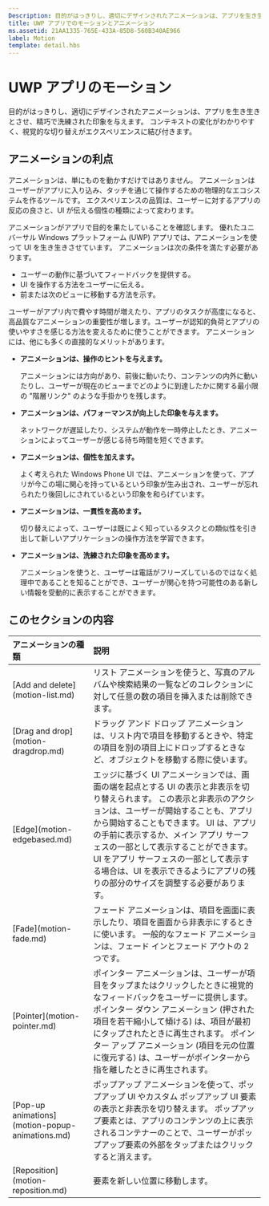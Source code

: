 ```yaml
---
Description: 目的がはっきりし、適切にデザインされたアニメーションは、アプリを生き生きとさせ、精巧で洗練された印象を与えます。 コンテキストの変化がわかりやすく、視覚的な切り替えがエクスペリエンスに結び付きます。
title: UWP アプリでのモーションとアニメーション
ms.assetid: 21AA1335-765E-433A-85D8-560B340AE966
label: Motion
template: detail.hbs
---
```


# UWP アプリのモーション

目的がはっきりし、適切にデザインされたアニメーションは、アプリを生き生きとさせ、精巧で洗練された印象を与えます。 コンテキストの変化がわかりやすく、視覚的な切り替えがエクスペリエンスに結び付きます。

## <span id="Benefits_of_animation"></span><span id="benefits_of_animation"></span><span id="BENEFITS_OF_ANIMATION"></span>アニメーションの利点


アニメーションは、単にものを動かすだけではありません。 アニメーションはユーザーがアプリに入り込み、タッチを通じて操作するための物理的なエコシステムを作るツールです。 エクスペリエンスの品質は、ユーザーに対するアプリの反応の良さと、UI が伝える個性の種類によって変わります。

アニメーションがアプリで目的を果たしていることを確認します。 優れたユニバーサル Windows プラットフォーム (UWP) アプリでは、アニメーションを使って UI を生き生きさせています。 アニメーションは次の条件を満たす必要があります。

-   ユーザーの動作に基づいてフィードバックを提供する。
-   UI を操作する方法をユーザーに伝える。
-   前または次のビューに移動する方法を示す。

ユーザーがアプリ内で費やす時間が増えたり、アプリのタスクが高度になると、高品質なアニメーションの重要性が増します。ユーザーが認知的負荷とアプリの使いやすさを感じる方法を変えるために使うことができます。 アニメーションには、他にも多くの直接的なメリットがあります。

-   **アニメーションは、操作のヒントを与えます。**

    アニメーションには方向があり、前後に動いたり、コンテンツの内外に動いたりし、ユーザーが現在のビューまでどのように到達したかに関する最小限の "階層リンク" のような手掛かりを残します。

-   **アニメーションは、パフォーマンスが向上した印象を与えます。**

    ネットワークが遅延したり、システムが動作を一時停止したとき、アニメーションによってユーザーが感じる待ち時間を短くできます。

-   **アニメーションは、個性を加えます。**

    よく考えられた Windows Phone UI では、アニメーションを使って、アプリが今この場に関心を持っているという印象が生み出され、ユーザーが忘れられたり後回しにされているという印象を和らげています。

-   **アニメーションは、一貫性を高めます。**

    切り替えによって、ユーザーは既によく知っているタスクとの類似性を引き出して新しいアプリケーションの操作方法を学習できます。

-   **アニメーションは、洗練された印象を高めます。**

    アニメーションを使うと、ユーザーは電話がフリーズしているのではなく処理中であることを知ることができ、ユーザーが関心を持つ可能性のある新しい情報を受動的に表示することができます。

<h2>このセクションの内容</h2>
<table>
<thead>
<tr class="header">
<th align="left">アニメーションの種類</th>
<th align="left">説明</th>
</tr>
</thead>
<tbody>
    <tr>
        <td>[Add and delete](motion-list.md)
        </td>
        <td>リスト アニメーションを使うと、写真のアルバムや検索結果の一覧などのコレクションに対して任意の数の項目を挿入または削除できます。
        </td>
    </tr> 
    <tr>
        <td>[Drag and drop](motion-dragdrop.md)
        </td>
        <td>ドラッグ アンド ドロップ アニメーションは、リスト内で項目を移動するときや、特定の項目を別の項目上にドロップするときなど、オブジェクトを移動する際に使います。
        </td>
    </tr>
    <tr>
        <td>[Edge](motion-edgebased.md)
        </td>
        <td>エッジに基づく UI アニメーションでは、画面の端を起点とする UI の表示と非表示を切り替えられます。 この表示と非表示のアクションは、ユーザーが開始することも、アプリから開始することもできます。 UI は、アプリの手前に表示するか、メイン アプリ サーフェスの一部として表示することができます。 UI をアプリ サーフェスの一部として表示する場合は、UI を表示できるようにアプリの残りの部分のサイズを調整する必要があります。
        </td>
    </tr>   
    <tr>
        <td>[Fade](motion-fade.md)
        </td>
        <td>フェード アニメーションは、項目を画面に表示したり、項目を画面から非表示にするときに使います。 一般的なフェード アニメーションは、フェード インとフェード アウトの 2 つです。
        </td>
    </tr>   
    <tr>
        <td>[Pointer](motion-pointer.md)
        </td>
        <td>ポインター アニメーションは、ユーザーが項目をタップまたはクリックしたときに視覚的なフィードバックをユーザーに提供します。 ポインター ダウン アニメーション (押された項目を若干縮小して傾ける) は、項目が最初にタップされたときに再生されます。 ポインター アップ アニメーション (項目を元の位置に復元する) は、ユーザーがポインターから指を離したときに再生されます。
        </td>
    </tr>   
    <tr>
        <td>[Pop-up animations](motion-popup-animations.md)
        </td>
        <td>ポップアップ アニメーションを使って、ポップアップ UI やカスタム ポップアップ UI 要素の表示と非表示を切り替えます。 ポップアップ要素とは、アプリのコンテンツの上に表示されるコンテナーのことで、ユーザーがポップアップ要素の外部をタップまたはクリックすると消えます。
        </td>
    </tr>     
    <tr>
        <td>[Reposition](motion-reposition.md)
        </td>
        <td>要素を新しい位置に移動します。
        </td>
    </tr>

</tbody>
</table>

 

 

 






<!--HONumber=Mar16_HO5-->


